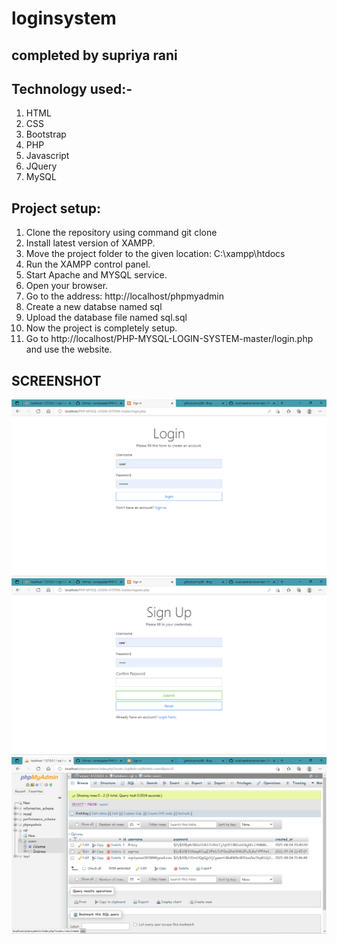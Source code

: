 # loginsystem
## completed by supriya rani
## Technology used:-
1. HTML
1. CSS
1. Bootstrap
1. PHP
1. Javascript
1. JQuery
1. MySQL
## Project setup:
1. Clone the repository using command git clone
1. Install latest version of XAMPP.
1. Move the project folder to the given location: C:\xampp\htdocs
1. Run the XAMPP control panel.
1. Start Apache and MYSQL service.
1. Open your browser.
1. Go to the address: http://localhost/phpmyadmin
1. Create a new databse named sql
1. Upload the database file named sql.sql
1. Now the project is completely setup.
1. Go to http://localhost/PHP-MYSQL-LOGIN-SYSTEM-master/login.php and use the website.
## SCREENSHOT
![GitHub Logo](https://github.com/Supriyabce/loginsystem/blob/main/screensort/Screenshot%202021-09-04%20214839.png)
![GitHub Logo](https://github.com/Supriyabce/loginsystem/blob/main/screensort/Screenshot%202021-09-04%20214858.png)
![GitHub Logo](https://github.com/Supriyabce/loginsystem/blob/main/screensort/Screenshot%202021-09-04%20214952.png)
